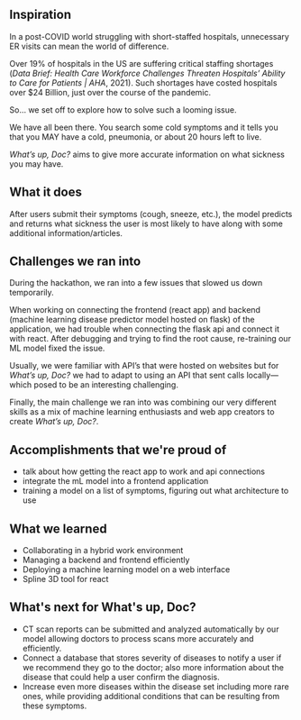 ## Inspiration

In a post-COVID world struggling with short-staffed hospitals, unnecessary ER visits can mean the world of difference.  
  
Over 19% of hospitals in the US are suffering critical staffing shortages (_Data Brief: Health Care Workforce Challenges Threaten Hospitals’ Ability to Care for Patients | AHA_, 2021). Such shortages have costed hospitals over $24 Billion, just over the course of the pandemic.

So… we set off to explore how to solve such a looming issue.

We have all been there. You search some cold symptoms and it tells you that you MAY have a cold, pneumonia, or about 20 hours left to live.  
  
_What’s up, Doc?_ aims to give more accurate information on what sickness you may have.  

## What it does

After users submit their symptoms (cough, sneeze, etc.), the model predicts and returns what sickness the user is most likely to have along with some additional information/articles.

## Challenges we ran into

During the hackathon, we ran into a few issues that slowed us down temporarily.

When working on connecting the frontend (react app) and backend (machine learning disease predictor model hosted on flask) of the application, we had trouble when connecting the flask api and connect it with react. After debugging and trying to find the root cause, re-training our ML model fixed the issue.

Usually, we were familiar with API’s that were hosted on websites but for _What’s up, Doc?_ we had to adapt to using an API that sent calls locally—which posed to be an interesting challenging.
  
Finally, the main challenge we ran into was combining our very different skills as a mix of machine learning enthusiasts and web app creators to create _What’s up, Doc?_.

## Accomplishments that we're proud of

-   talk about how getting the react app to work and api connections
-   integrate the mL model into a frontend application
-   training a model on a list of symptoms, figuring out what architecture to use

## What we learned

- Collaborating in a hybrid work environment
- Managing a backend and frontend efficiently
- Deploying a machine learning model on a web interface
- Spline 3D tool for react

## What's next for What's up, Doc?

- CT scan reports can be submitted and analyzed automatically by our model allowing doctors to process scans more accurately and efficiently.
- Connect a database that stores severity of diseases to notify a user if we recommend they go to the doctor; also more information about the disease that could help a user confirm the diagnosis.
- Increase even more diseases within the disease set including more rare ones, while providing additional conditions that can be resulting from these symptoms.

